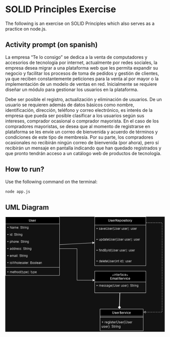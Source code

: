 # SOLID Principles Exercise

The following is an exercise on SOLID Principles which also serves as a practice on node.js.

## Activity prompt (on spanish)
La empresa “Te lo consigo” se dedica a la venta de computadores y accesorios de
tecnología por internet, actualmente por redes sociales, la empresa desea migrar
a una plataforma web que les permita expandir su negocio y facilitar los procesos
de toma de pedidos y gestión de clientes, ya que reciben constantemente
peticiones para la venta al por mayor o la implementación de un modelo de ventas
en red.
Inicialmente se requiere diseñar un módulo para gestionar los usuarios en la
plataforma.  
  
Debe ser posible el registro, actualización y eliminación de usuarios.
De un usuario se requieren además de datos básicos como nombre, identificación,
dirección, teléfono y correo electrónico, es interés de la empresa que pueda ser posible
clasificar a los usuarios según sus intereses, comprador ocasional o comprador
mayorista.
En el caso de los compradores mayoristas, se desea que al momento de registrarse en
plataforma se les envíe un correo de bienvenida y acuerdo de términos y condiciones de
este tipo de membresía.
Por su parte, los compradores ocasionales no recibirán ningún correo de bienvenida (por
ahora), pero sí recibirán un mensaje en pantalla indicando que han quedado registrados
y que pronto tendrán acceso a un catálogo web de productos de tecnología.

## How to run?

Use the following command on the terminal:

```bash
node app.js
```

## UML Diagram

![UML Diagram for project.](./assets/UML%20Te_Lo_Consigo.png)